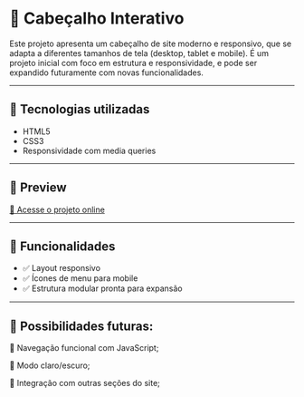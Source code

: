 # 📌 Cabeçalho Interativo

Este projeto apresenta um cabeçalho de site moderno e responsivo, que se adapta a diferentes tamanhos de tela (desktop, tablet e mobile). É um projeto inicial com foco em estrutura e responsividade, e pode ser expandido futuramente com novas funcionalidades.

---

## 🚀 Tecnologias utilizadas

- HTML5  
- CSS3  
- Responsividade com media queries

---

## 📸 Preview

[🔗 Acesse o projeto online](https://jaqueline-gotardi.github.io/cabecalho-interativo/)

---

## 📍 Funcionalidades

- ✅ Layout responsivo
- ✅ Ícones de menu para mobile
- ✅ Estrutura modular pronta para expansão

---

## 🧩 Possibilidades futuras:

🔄 Navegação funcional com JavaScript;

🌙 Modo claro/escuro;

🔗 Integração com outras seções do site;
